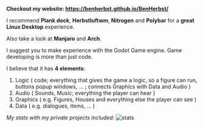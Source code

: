 **Checkout my website: https://benherbst.github.io/BenHerbst/**

I recommend **Plank dock**, **Herbstluftwm**, **Nitrogen** and **Polybar** for a **great Linux Desktop** experience.

Also take a look at **Manjaro** and **Arch**.

I suggest you to make experience with the Godot Game engine. Game developing is more than just code.

I believe that it has **4 elements**:

1. Logic ( code; everything that gives the game a logic, so a figure can run, buttons popup windows, ... ; connects Graphics with Data and Audio )
2. Audio ( Sounds, Music; everything the player can hear )
3. Graphics ( e.g. Figures, Houses and everything else the player can see )
4. Data ( e.g. dialogues, items, ... )

_My stats with my private projects included:_
![stats](https://user-images.githubusercontent.com/83538916/163743759-c46a819b-6dcc-417a-a9ed-5cd08c9f143c.png)

